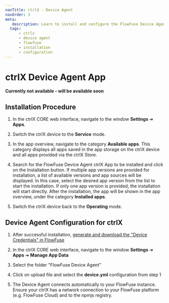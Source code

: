 ```yaml
---
navTitle: ctrlX - Device Agent
navOrder: 3
meta:
   description: Learn to install and configure the FlowFuse Device Agent on ctrlX devices for seamless integration with FlowFuse, ensuring efficient device management.
  tags:
      - ctrlx
      - device agent
      - flowfuse
      - installation
      - configuration
---
```

# ctrlX Device Agent App

**Currently not available - will be available soon**

## Installation Procedure

1. In the ctrlX CORE web interface, navigate to the window **Settings** ➔ **Apps**.

2. Switch the ctrlX device to the **Service** mode. 

3. In the app overview, navigate to the category **Available apps**. This category displays all apps saved in the app storage on the ctrlX device and all apps provided via the ctrlX Store.

4. Search for the FlowFuse Device Agent ctrlX App to be installed and click on the Installation button. If multiple app versions are provided for installation, a list of available versions and app sources will be displayed. In this case, select the desired app version from the list to start the installation. If only one app version is provided, the installation will start directly. After the installation, the app will be shown in the app overview, under the category **Installed apps**.

5. Switch the ctrlX device back to the **Operating** mode.

## Device Agent Configuration for ctrlX

1. After successful installation, [generate and download the "Device Credentials" in FlowFuse](/docs/device-agent/register/#generating-"device-configuration")

2. In the ctrlX CORE web interface, navigate to the window **Settings** ➔ **Apps** ➔ **Manage App Data**

3. Select the folder "FlowFuse Device Agent"

4. Click on upload file and select the **device.yml** configuration from step 1

5. The Device Agent connects automatically to your FlowFuse instance. Ensure your ctrlX has a network connection to your FlowFuse platform (e.g. FlowFuse Cloud) and to the npmjs registry.
